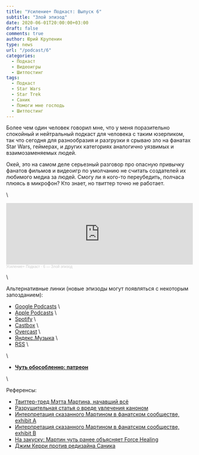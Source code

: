```yaml
---
title: "Усиление+ Подкаст: Выпуск 6"
subtitle: "Злой эпизод"
date: 2020-06-01T20:00:00+03:00
draft: false
comments: true
author: Юрий Крупенин
type: news
url: "/podcast/6"
categories:
  - Подкаст
  - Видеоигры
  - Шитпостинг
tags:
  - Подкаст
  - Star Wars
  - Star Trek
  - Саник
  - Помоги мне господь
  - Шитпостинг
---
```


Более чем один человек говорил мне, что у меня поразительно спокойный и нейтральный подкаст для человека с таким юзерпиком, так что сегодня для разнообразия и разгрузки я срываю зло на фанатах Star Wars, геймерах, и других категориях аналогично уязвимых и взаимозаменяемых людей.

Окей, это на самом деле серьезный разговор про опасную привычку фанатов фильмов и видеоигр по умолчанию не считать создателей их любимого медиа за людей. Смогу ли я кого-то переубедить, полчаса плюясь в микрофон? Кто знает, но твиттер точно не работает.

\

<iframe width="100%" height="166" scrolling="no" frameborder="no" allow="autoplay" src="https://w.soundcloud.com/player/?url=https%3A//api.soundcloud.com/tracks/832289404&color=%23ff5500&auto_play=false&hide_related=false&show_comments=true&show_user=true&show_reposts=false&show_teaser=true"></iframe><div style="font-size: 10px; color: #cccccc;line-break: anywhere;word-break: normal;overflow: hidden;white-space: nowrap;text-overflow: ellipsis; font-family: Interstate,Lucida Grande,Lucida Sans Unicode,Lucida Sans,Garuda,Verdana,Tahoma,sans-serif;font-weight: 100;"><a href="https://soundcloud.com/usilenie_plus" title="Усиление+ Подкаст" target="_blank" style="color: #cccccc; text-decoration: none;">Усиление+ Подкаст</a> · <a href="https://soundcloud.com/usilenie_plus/6-zloy-epizod" title="6 — Злой эпизод" target="_blank" style="color: #cccccc; text-decoration: none;">6 — Злой эпизод</a></div>

\

Альтернативные линки (новые эпизоды могут появляться с некоторым запозданием):

* [Google Podcasts](https://podcasts.google.com/?feed=aHR0cDovL2ZlZWRzLnNvdW5kY2xvdWQuY29tL3VzZXJzL3NvdW5kY2xvdWQ6dXNlcnM6MjM0MzMyOTQvc291bmRzLnJzcw) \
* [Apple Podcasts](https://podcasts.apple.com/ru/podcast/%D1%83%D1%81%D0%B8%D0%BB%D0%B5%D0%BD%D0%B8%D0%B5-%D0%BF%D0%BE%D0%B4%D0%BA%D0%B0%D1%81%D1%82/id1487512789) \
* [Spotify](https://open.spotify.com/show/4dQbxnwJjsz4z9UdCVJR6H) \
* [Castbox](https://castbox.fm/channel/%D0%A3%D1%81%D0%B8%D0%BB%D0%B5%D0%BD%D0%B8%D0%B5%2B-%D0%9F%D0%BE%D0%B4%D0%BA%D0%B0%D1%81%D1%82-id2462850) \
* [Overcast](https://overcast.fm/itunes1487512789) \
* [Яндекс.Музыка](https://music.yandex.ru/album/9244822) \
* [RSS](https://anchor.fm/s/1079e220/podcast/rss) \

\

* [<b>Чуть обособленно: патреон</b>](https://patreon.com/yurikrupenin)

\

Референсы:

* [Твиттер-тред Мэтта Мартина, начавший всё](https://twitter.com/missingwords/status/1258989106064789504)
* [Разрушительная статья о вреде увлечения каноном](https://io9.gizmodo.com/our-fascination-with-canon-is-killing-the-way-we-value-1842590915)
* [Интерпретация сказанного Мартином в фанатском сообществе, exhibit A](https://www.cbr.com/star-wars-story-head-tells-fans-canon-all-fake/)
* [Интерпретация сказанного Мартином в фанатском сообществе, exhibit B](https://boundingintocomics.com/2020/05/11/star-wars-story-group-writer-matt-martin-star-wars-canon-is-all-fake-anyway/)
* [На закуску: Мартин чуть ранее объясняет Force Healing](https://boundingintocomics.com/2020/01/10/star-wars-story-group-member-matt-martin-attempts-to-explain-force-healing/)
* [Джим Керри против редизайна Саника](https://www.hollywoodreporter.com/heat-vision/jim-carrey-responds-sonic-backlash-1228897)



